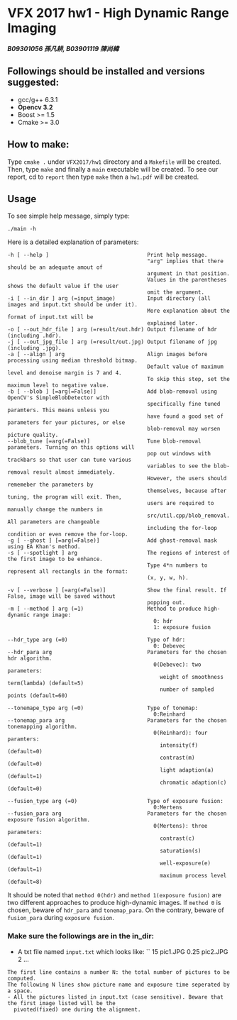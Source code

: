 # VFX 2017 hw1 - High Dynamic Range Imaging
***B09301056 孫凡耕, B03901119 陳尚緯***

## Followings should be installed and versions suggested:
- gcc/g++ 6.3.1
- **Opencv 3.2**
- Boost >= 1.5
- Cmake >= 3.0

## How to make:
Type `cmake .` under `VFX2017/hw1` directory and a `Makefile` will be created.
Then, type `make` and finally a `main` executable will be created.
To see our report, cd to `report` then type `make` then a `hw1.pdf` will be created.

## Usage
To see simple help message, simply type:
```
./main -h
```
Here is a detailed explanation of parameters:
```
-h [ --help ]                               Print help message.
                                            "arg" implies that there should be an adequate amout of
                                            argument in that position.
                                            Values in the parentheses shows the default value if the user
                                            omit the argument.
-i [ --in_dir ] arg (=input_image)          Input directory (all images and input.txt should be under it).
                                            More explanation about the format of input.txt will be
                                            explained later.
-o [ --out_hdr_file ] arg (=result/out.hdr) Output filename of hdr (including .hdr).
-j [ --out_jpg_file ] arg (=result/out.jpg) Output filename of jpg (including .jpg).
-a [ --align ] arg                          Align images before processing using median threshold bitmap.
                                            Default value of maximum level and denoise margin is 7 and 4. 
                                            To skip this step, set the maximum level to negative value.
-b [ --blob ] [=arg(=False)]                Add blob-removal using OpenCV's SimpleBlobDetector with 
                                            specifically fine tuned paramters. This means unless you 
                                            have found a good set of parameters for your pictures, or else
                                            blob-removal may worsen picture quality.
--blob_tune [=arg(=False)]                  Tune blob-removal parameters. Turning on this options will 
                                            pop out windows with trackbars so that user can tune various
                                            variables to see the blob-removal result almost immediately.
                                            However, the users should rememeber the parameters by
                                            themselves, because after tuning, the program will exit. Then,
                                            users are required to manually change the numbers in
                                            src/util.cpp/blob_removal. All parameters are changeable 
                                            including the for-loop condition or even remove the for-loop.
-g [ --ghost ] [=arg(=False)]               Add ghost-removal mask using EA Khan's method.
-s [ --spotlight ] arg                      The regions of interest of the first image to be enhance.
                                            Type 4*n numbers to represent all rectangls in the format:
                                            (x, y, w, h).

-v [ --verbose ] [=arg(=False)]             Show the final result. If False, image will be saved without
                                            popping out.
-m [ --method ] arg (=1)                    Method to produce high-dynamic range image:
                                              0: hdr
                                              1: exposure fusion

--hdr_type arg (=0)                         Type of hdr:
                                              0: Debevec
--hdr_para arg                              Parameters for the chosen hdr algorithm.
                                              0(Debevec): two parameters:
                                                weight of smoothness term(lambda) (default=5)
                                                number of sampled points (default=60)

--tonemape_type arg (=0)                    Type of tonemap:
                                              0:Reinhard
--tonemap_para arg                          Parameters for the chosen tonemapping algorithm.
                                              0(Reinhard): four paramters:
                                                intensity(f) (default=0)
                                                contrast(m) (default=0)
                                                light adaption(a) (default=1)
                                                chromatic adaption(c) (default=0)

--fusion_type arg (=0)                      Type of exposure fusion:
                                              0:Mertens
--fusion_para arg                           Parameters for the chosen exposure fusion algorithm.
                                              0(Mertens): three parameters:
                                                contrast(c) (default=1)
                                                saturation(s) (default=1)
                                                well-exposure(e) (default=1)
                                                maximum process level (default=8)
```
It should be noted that `method 0(hdr)` and `method 1(exposure fusion)` are two different approaches to
produce high-dynamic images. If `method 0` is chosen, beware of `hdr_para` and `tonemap_para`. On the
contrary, beware of `fusion_para` during `exposure fusion`.
### Make sure the followings are in the in_dir:
- A txt file named `input.txt` which looks like:
``
15
pic1.JPG 0.25
pic2.JPG 2
...
```
The first line contains a number N: the total number of pictures to be computed.
The following N lines show picture name and exposure time seperated by a space.
- All the pictures listed in input.txt (case sensitive). Beware that the first image listed will be the
  pivoted(fixed) one during the alignment.
